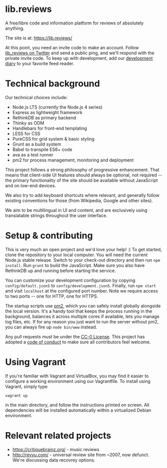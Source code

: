 # lib.reviews

A free/libre code and information platform for reviews of absolutely anything.

The site is at: https://lib.reviews/

At this point, you need an invite code to make an account. Follow [lib_reviews on Twitter](https://twitter.com/lib_reviews) and send a public ping, and we'll respond with the private invite code. To keep up with development, add our [development diary](https://lib.reviews/team/6bfc0390-e218-4cb7-a446-2046cb886435/blog) to your favorite feed reader.

# Technical background

Our technical choices include:

- Node.js LTS (currently the Node.js 4 series)
- Express as lightweight framework
- RethinkDB as primary backend
- Thinky as ODM
- Handlebars for front-end templating
- LESS for CSS
- PureCSS for grid system & basic styling
- Grunt as a build system
- Babel to transpile ES6+ code
- ava as a test runner
- pm2 for process management, monitoring and deployment

This project follows a strong philosophy of progressive enhancement. That means that client-side UI features should always be optional, not required -- the primary functionality of the site should be available without JavaScript and on low-end devices.

We also try to add keyboard shortcuts where relevant, and generally follow existing conventions for those (from Wikipedia, Google and other sites).

We aim to be multilingual in UI and content, and are exclusively using translatable strings throughout the user interface.

# Setup & contributing

This is very much an open project and we'd love your help! :) To get started,
clone the repository to your local computer. You will need the current Node.js
stable release. Switch to your check-out directory and then run `npm install`.
Run `grunt` to build the JavaScript. Make sure you also have RethinkDB up
and running before starting the service.

You can customize your development configuration by copying `config/default.json5`
to `config/development.json5`. Finally, run `npm start` and visit `localhost`
at the configured port number. Note we require access to two ports -- one for
HTTP, one for HTTPS.

The startup scripts use [pm2](https://www.npmjs.com/package/pm2), which you can
safely install globally alongside the local version. It's a handy tool that
keeps the process running in the background, balances it across multiple cores
if available, lets you manage log files, etc. If for any reason you just want
to run the server without pm2, you can always fire up `node bin/www` instead.

Any pull requests must be under the [CC-0 License](./LICENSE). This project has
adopted a [code of conduct](./CODE_OF_CONDUCT.md) to make sure all contributors
feel welcome.

# Using Vagrant

If you're familiar with Vagrant and VirtualBox, you may find it easier to
configure a working environment using our Vagrantfile. To install using
Vagrant, simply type

`vagrant up`

in the main directory, and follow the instructions printed on screen.
All dependencies will be installed automatically within a virtualized
Debian environment.

# Relevant related projects

- https://critiquebrainz.org/ - music reviews
- http://revyu.com/ - universal review site from ~2007, now defunct. We're
  discussing data recovrey options.
